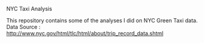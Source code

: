 NYC Taxi Analysis

This repository contains some of the analyses I did on NYC Green Taxi data.
Data Source : http://www.nyc.gov/html/tlc/html/about/trip_record_data.shtml
